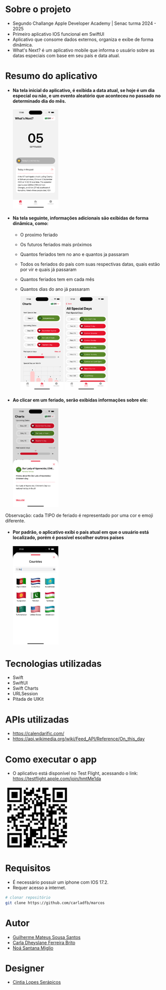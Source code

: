 # Sobre o projeto

- Segundo Challange Apple Developer Academy | Senac turma 2024 - 2025
- Primeiro aplicativo IOS funcional em SwiftUI
- Aplicativo que consome dados externos, organiza e exibe de forma dinâmica.
- What's Next? é um aplicativo mobile que informa o usuário sobre as datas especiais com base em seu país e data atual.

# Resumo do aplicativo

- #### Na tela inicial do aplicativo, é exibida a data atual, se hoje é um dia especial ou não, e um evento aleatório que aconteceu no passado no determinado dia do mês.

      

     <img width="30%" src="https://github.com/carladfb/marcos/blob/main/Assets/telaInicial.png"/>

- #### Na tela seguinte, informações adicionais são exibidas de forma dinâmica, como:

   - O proximo feriado
   - Os futuros feriados mais próximos
   - Quantos feriados tem no ano e quantos ja passaram
   - Todos os feriados do país com suas respectivas datas, quais estão por vir e quais já passaram
   - Quantos feriados tem em cada mês
   - Quantos dias do ano já passaram

      <div style="display-flex">
         <img width="30%" src="https://github.com/carladfb/marcos/blob/main/Assets/telaDados.png"/>
         <img width="30%" src="https://github.com/carladfb/marcos/blob/main/Assets/telaTodasAsDatas.png"/>
      </div>
 
   

- #### Ao clicar em um feriado, serão exibidas informações sobre ele:


     <img width="30%" src="https://github.com/carladfb/marcos/blob/main/Assets/sheetInformacoesDia.png"/>

Observação: cada TIPO de feriado é representado por uma cor e emoji diferente.

- #### Por padrão, o aplicativo exibi o país atual em que o usuário está localizado, porém é possível escolher outros países


     <img width="30%" src="https://github.com/carladfb/marcos/blob/main/Assets/sheetBuscarPais.png"/>
  
# Tecnologias utilizadas
- Swift
- SwiftUI
- Swift Charts
- URLSession
- Pitada de UIKit

# APIs utilizadas
- https://calendarific.com/
- https://api.wikimedia.org/wiki/Feed_API/Reference/On_this_day

# Como executar o app

- O aplicativo está disponível no Test Flight, acessando o link: https://testflight.apple.com/join/hmtMe1da

<img width="40%" src="https://github.com/carladfb/marcos/blob/main/Assets/qrcode.jpeg"/>
  
# Requisitos

- É necessário possuir um iphone com IOS 17.2.
- Requer acesso a internet.
  
```bash
# clonar repositório
git clone https://github.com/carladfb/marcos
```

# Autor

- [Guilherme Mateus Sousa Santos](https://github.com/Domiuau)
- [Carla Dheyslane Ferreira Brito](https://github.com/carladfb) 
- [Noá Santana Miglio](https://github.com/Noivtroivsky)

# Designer

- [Cíntia Lopes Serápicos](https://www.behance.net/cintiaserapicos1)


